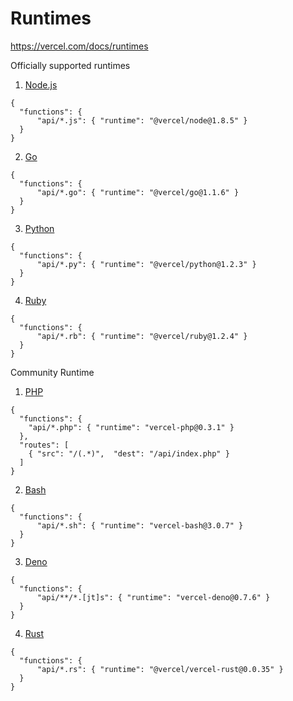 # Runtimes

https://vercel.com/docs/runtimes

Officially supported runtimes

1. [Node.js](https://www.npmjs.com/package/@vercel/node)
```
{
  "functions": {
      "api/*.js": { "runtime": "@vercel/node@1.8.5" }
  }
}
```

2. [Go](https://www.npmjs.com/package/@vercel/go)
```
{
  "functions": {
      "api/*.go": { "runtime": "@vercel/go@1.1.6" }
  }
}
```

3. [Python](https://www.npmjs.com/package/@vercel/python)
```
{
  "functions": {
      "api/*.py": { "runtime": "@vercel/python@1.2.3" }
  }
}
```

4. [Ruby](https://www.npmjs.com/package/@vercel/ruby)
```
{
  "functions": {
      "api/*.rb": { "runtime": "@vercel/ruby@1.2.4" }
  }
}
```

Community Runtime

1. [PHP](https://www.npmjs.com/package/vercel-php)

```
{
  "functions": {
    "api/*.php": { "runtime": "vercel-php@0.3.1" }
  },
  "routes": [
    { "src": "/(.*)",  "dest": "/api/index.php" }
  ]
}
```

2. [Bash](https://www.npmjs.com/package/vercel-bash)

```
{
  "functions": {
      "api/*.sh": { "runtime": "vercel-bash@3.0.7" }
  }
}
```
3. [Deno](https://www.npmjs.com/package/vercel-deno)
```
{
  "functions": {
      "api/**/*.[jt]s": { "runtime": "vercel-deno@0.7.6" }
  }
}
```

4. [Rust](https://www.npmjs.com/package/vercel-rust)
```
{
  "functions": {
      "api/*.rs": { "runtime": "@vercel/vercel-rust@0.0.35" }
  }
}
```
